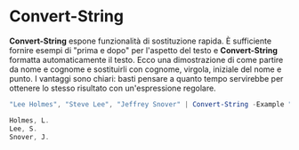 # Convert-String
**Convert-String** espone funzionalità di sostituzione rapida. È sufficiente fornire esempi di "prima e dopo" per l'aspetto del testo e **Convert-String** formatta automaticamente il testo. Ecco una dimostrazione di come partire da nome e cognome e sostituirli con cognome, virgola, iniziale del nome e punto. I vantaggi sono chiari: basti pensare a quanto tempo servirebbe per ottenere lo stesso risultato con un'espressione regolare.

```powershell
"Lee Holmes", "Steve Lee", "Jeffrey Snover" | Convert-String -Example "Bill Gates=Gates, B.","John Smith=Smith, J."

Holmes, L.
Lee, S.
Snover, J.
```


<!--HONumber=Jun16_HO4-->



